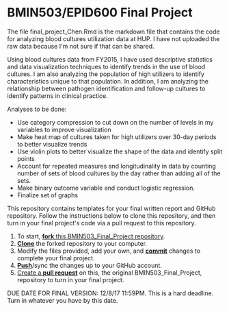 # BMIN503/EPID600 Final Project

The file final_project_Chen.Rmd is the markdown file that contains the code for analyzing blood cultures utilization data at HUP. I have not uploaded the raw data because I'm not sure if that can be shared. 

Using blood cultures data from FY2015, I have used descriptive statistics and data visualization techniques to identify trends in the use of blood cultures. I am also analyzing the population of high utilizers to identify characteristics unique to that population. In addition, I am analyzing the relationship between pathogen identification and follow-up cultures to identify patterns in clinical practice.

Analyses to be done:
- Use category compression to cut down on the number of levels in my variables to improve visualization
- Make heat map of cultures taken for high utilizers over 30-day periods to better visualize trends
- Use violin plots to better visualize the shape of the data and identify split points
- Account for repeated measures and longitudinality in data by counting number of sets of blood cultures by the day rather than adding all of the sets.
- Make binary outcome variable and conduct logistic regression.
- Finalize set of graphs

This repository contains templates for your final written report and GitHub repository. Follow the instructions below to clone this repository, and then turn in your final project's code via a pull request to this repository.

1. To start, [**fork** this BMIN503_Final_Project repository][forking].
1. [**Clone**][ref-clone] the forked repository to your computer.
1. Modify the files provided, add your own, and [**commit**][ref-commit] changes to complete your final project.
1. [**Push**][ref-push]/sync the changes up to your GitHub account.
1. [Create a **pull request**][pull-request] on this, the original BMIN503_Final_Project, repository to turn in your final project.


DUE DATE FOR FINAL VERSION: 12/8/17 11:59PM. This is a hard deadline. Turn in whatever you have by this date.


<!-- Links -->
[forking]: https://guides.github.com/activities/forking/
[ref-clone]: http://gitref.org/creating/#clone
[ref-commit]: http://gitref.org/basic/#commit
[ref-push]: http://gitref.org/remotes/#push
[pull-request]: https://help.github.com/articles/creating-a-pull-request
